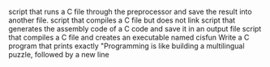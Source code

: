 script that runs a C file through the preprocessor and save the result into another file.
script that compiles a C file but does not link
script that generates the assembly code of a C code and save it in an output file
script that compiles a C file and creates an executable named cisfun
Write a C program that prints exactly "Programming is like building a multilingual puzzle, followed by a new line
